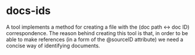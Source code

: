 docs-ids
========

A tool implements a method for creating a file with the (doc path <-> doc ID)
correspondence.  The reason behind creating this tool is that, in order to be
able to make references (in a form of the @sourceID attribute) we need a concise
way of identifying documents.
